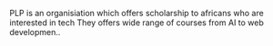 
PLP is an organisiation which offers scholarship to africans who are  interested in tech
They offers wide range of courses from AI to web developmen..
